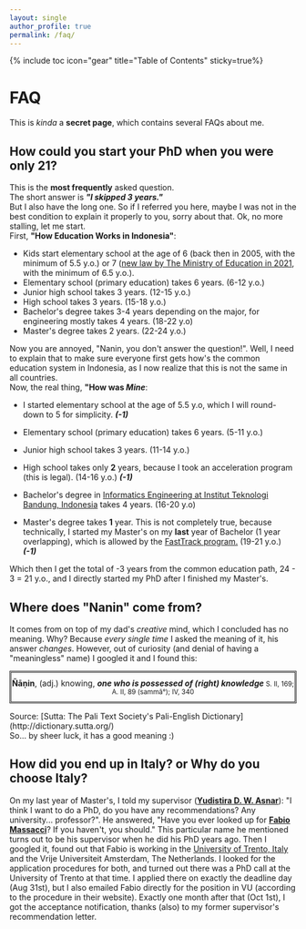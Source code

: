 ```yaml
---
layout: single
author_profile: true
permalink: /faq/
---
```

<!-- <link rel="stylesheet" href="https://maxcdn.bootstrapcdn.com/font-awesome/4.4.0/css/font-awesome.min.css"> -->
{% include toc icon="gear" title="Table of Contents" sticky=true%}

# FAQ
This is *kinda* a **secret page**, which contains several FAQs about me.

## How could you start your PhD when you were only **21**? 
This is the **most frequently** asked question. <br>
The short answer is ***"I skipped 3 years."*** <br>
But I also have the long one. So if I referred you here, maybe I was not in the best condition to
    explain it properly to
    you, sorry about that.
    Ok, no more stalling, let me start. <br>
First, **"How Education Works in Indonesia"**: <br>
- Kids start elementary school at the age of 6 (back then in 2005, with the minimum of 5.5 y.o.) or 7 ([new
            law by The Ministry of Education in 2021](https://ditpsd.kemdikbud.go.id/artikel/detail/penerimaan-peserta-didik-baru-ppdb-jenjang-sekolah-dasar), with the minimum of 6.5 y.o.).
- Elementary school (primary education) takes 6 years. (6-12 y.o.)
- Junior high school takes 3 years. (12-15 y.o.)
- High school takes 3 years. (15-18 y.o.)
- Bachelor's degree takes 3-4 years depending on the major, for engineering mostly takes 4 years. (18-22 y.o)
- Master's degree takes 2 years. (22-24 y.o.)

Now you are annoyed, "Nanin, you don't answer the question!".
Well, I need to explain that to make sure everyone first gets how's the common education system in Indonesia,
as I now realize that this is not the same in all countries. <br>
Now, the real thing, **"How was *Mine***: <br>

- I started elementary school at the age of 5.5 y.o, which I will round-down to 5 for simplicity. ***(-1)***
- Elementary school (primary education) takes 6 years. (5-11 y.o.)
- Junior high school takes 3 years. (11-14 y.o.)
- High school takes only **2** years, because I took an acceleration program (this is legal). (14-16 y.o.) ***(-1)***
    
- Bachelor's degree in [Informatics Engineering at Institut Teknologi Bandung, Indonesia](https://stei.itb.ac.id/en/home/) takes 4 years. (16-20 y.o)
- Master's degree takes **1** year. This is not completely true, because technically, I started my Master's on
        my **last** year of Bachelor (1 year overlapping), which is allowed by the [FastTrack program.](https://stei.itb.ac.id/iso/sop-stei-akd-11/) (19-21 y.o.) ***(-1)***
    
Which then I get the total of -3 years from the common education path, 24 - 3 = 21 y.o., and I
    directly started my PhD
    after I finished my Master's.

## Where does "Nanin" come from? 
It comes from on top of my dad's *creative* mind, which I concluded has no meaning.
    Why? Because *every single time* I asked the meaning of it, his answer *changes*.
    However, out of curiosity (and denial of having a "meaningless" name) I googled it and I found this:
<p style="padding:10px 0px; border-style: double;" align="center"><b>Ñāṇin</b>, (adj.) knowing, <i><b>one who is possessed of (right) knowledge </b></i><small>S. II, 169; A. II, 89 (sammā°); IV, 340 </small> </p>
Source: [Sutta: The Pali Text Society's Pali-English Dictionary](http://dictionary.sutta.org/) <br>
So... by sheer luck, it has a good meaning :)

## How did you end up in Italy? or Why do you choose Italy?
On my last year of Master's, I told my supervisor ([**Yudistira D. W. Asnar**](https://www.itb.ac.id/staf/profil/yudistira-dwi-wardhana-asnar)): "I think I want to do a PhD, do you have any
recommendations? Any university... professor?".
He answered, "Have you ever looked up for [**Fabio Massacci**](https://fabiomassacci.github.io/)? If you haven't, you should." This particular name
he mentioned turns out to be his supervisor when he did his PhD years ago.
Then I googled it, found out that Fabio is working in the
[University of Trento, Italy](https://iecs.unitn.it/) and the Vrije Universiteit Amsterdam, The Netherlands. I looked for the
application procedures for both, and turned out there was a PhD call
at the University of Trento at that time. I applied there on exactly the deadline day (Aug 31st), but I also emailed
Fabio directly for the position in VU (according to the procedure in their website).
Exactly one month after that (Oct 1st), I got the acceptance notification, thanks (also) to my former supervisor's recommendation letter.
